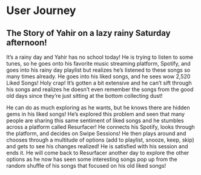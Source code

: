 # User Journey
## The Story of Yahir on a lazy rainy Saturday afternoon!
It’s a rainy day and Yahir has no school today! He is trying to listen to some tunes, so he goes onto his favorite music streaming platform, Spotify, and goes into his rainy day playlist but realizes he’s listened to these songs so many times already. He goes into his liked songs, and he sees wow 2,520 Liked Songs! Holy crap! It’s gotten a bit extensive and he can’t sift through his songs and realizes he doesn’t even remember the songs from the good old days since they’re just sitting at the bottom collecting dust! 

He can do as much exploring as he wants, but he knows there are hidden gems in his liked songs! He’s explored this problem and seen that many people are sharing this same sentiment of liked songs and he stumbles across a platform called Resurfacer! He connects his Spotify, looks through the platform, and decides on Swipe Sessions! He then plays around and chooses through a multitude of options (add to playlist, snooze, keep, skip) and gets to see his changes realized! He is satisfied with his session and ends it. He will come back to Resurfacer another day to explore the other options as he now has seen some interesting songs pop up from the random shuffle of his songs that focused on his old liked songs! 